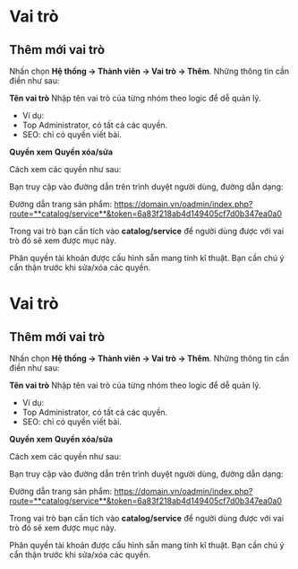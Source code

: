 # Vai trò

## Thêm mới vai trò

Nhấn chọn **Hệ thống -> Thành viên -> Vai trò -> Thêm**. Những thông tin cần điền như sau:

**Tên vai trò**
Nhập tên vai trò của từng nhóm theo logic để dễ quản lý. 
- Ví dụ: 
- Top Administrator, có tất cả các quyền.
- SEO: chỉ có quyền viết bài.

**Quyền xem**
**Quyền xóa/sửa**

Cách xem các quyền như sau:

Bạn truy cập vào đường dẫn trên trình duyệt người dùng, đường dẫn dạng:

Đường dẫn trang sản phẩm: https://domain.vn/oadmin/index.php?route=**catalog/service**&token=6a83f218ab4d149405cf7d0b347ea0a0

Trong vai trò bạn cần tích vào **catalog/service** để người dùng được với vai trò đó sẽ xem được mục này.

Phân quyền tài khoản được cấu hình sẵn mang tính kĩ thuật. Bạn cần chú ý cẩn thận trước khi sửa/xóa các quyền.
# Vai trò

## Thêm mới vai trò

Nhấn chọn **Hệ thống -> Thành viên -> Vai trò -> Thêm**. Những thông tin cần điền như sau:

**Tên vai trò**
Nhập tên vai trò của từng nhóm theo logic để dễ quản lý. 
- Ví dụ: 
- Top Administrator, có tất cả các quyền.
- SEO: chỉ có quyền viết bài.

**Quyền xem**
**Quyền xóa/sửa**

Cách xem các quyền như sau:

Bạn truy cập vào đường dẫn trên trình duyệt người dùng, đường dẫn dạng:

Đường dẫn trang sản phẩm: https://domain.vn/oadmin/index.php?route=**catalog/service**&token=6a83f218ab4d149405cf7d0b347ea0a0

Trong vai trò bạn cần tích vào **catalog/service** để người dùng được với vai trò đó sẽ xem được mục này.

Phân quyền tài khoản được cấu hình sẵn mang tính kĩ thuật. Bạn cần chú ý cẩn thận trước khi sửa/xóa các quyền.
